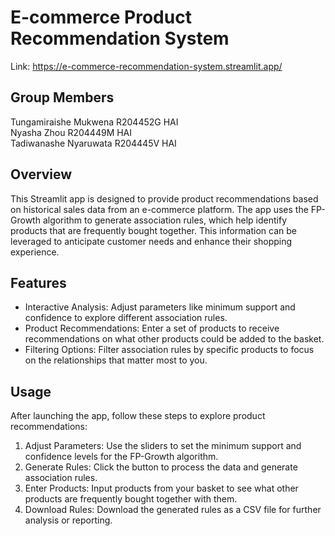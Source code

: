 # E-commerce Product Recommendation System

Link: https://e-commerce-recommendation-system.streamlit.app/

## Group Members
Tungamiraishe Mukwena R204452G HAI <br />
Nyasha Zhou R204449M HAI <br />
Tadiwanashe Nyaruwata R204445V HAI 

## Overview

This Streamlit app is designed to provide product recommendations based on historical sales data 
from an e-commerce platform. The app uses the FP-Growth algorithm to generate association rules, 
which help identify products that are frequently bought together. This information can be leveraged 
to anticipate customer needs and enhance their shopping experience.

## Features

* Interactive Analysis: Adjust parameters like minimum support and confidence to explore different association rules.
* Product Recommendations: Enter a set of products to receive recommendations on what other products could be added to the basket.
* Filtering Options: Filter association rules by specific products to focus on the relationships that matter most to you.

## Usage

After launching the app, follow these steps to explore product recommendations:

1. Adjust Parameters: Use the sliders to set the minimum support and confidence levels for the FP-Growth algorithm.
2. Generate Rules: Click the button to process the data and generate association rules.
3. Enter Products: Input products from your basket to see what other products are frequently bought together with them.
4. Download Rules: Download the generated rules as a CSV file for further analysis or reporting.
